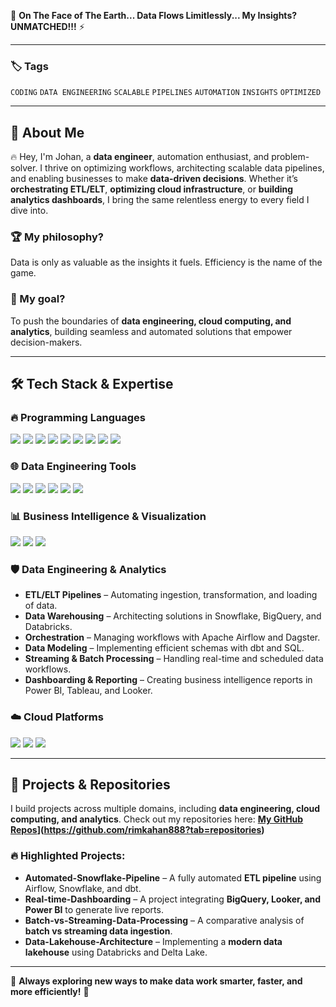 🚀 **On The Face of The Earth... Data Flows Limitlessly... My Insights? UNMATCHED!!!** ⚡

---

### 🏷️ Tags

`CODING` `DATA ENGINEERING` `SCALABLE` `PIPELINES` `AUTOMATION` `INSIGHTS` `OPTIMIZED`

---

## 🧠 About Me

🔥 Hey, I'm Johan, a **data engineer**, automation enthusiast, and problem-solver. I thrive on optimizing workflows, architecting scalable data pipelines, and enabling businesses to make **data-driven decisions**. Whether it’s **orchestrating ETL/ELT**, **optimizing cloud infrastructure**, or **building analytics dashboards**, I bring the same relentless energy to every field I dive into.

### 🏆 My philosophy?
Data is only as valuable as the insights it fuels. Efficiency is the name of the game.

### 🎯 My goal?
To push the boundaries of **data engineering, cloud computing, and analytics**, building seamless and automated solutions that empower decision-makers.

---

## 🛠️ Tech Stack & Expertise

### 🔥 Programming Languages

<p align="left">
  <img src="https://img.shields.io/badge/Python-blue?style=for-the-badge&logo=python">
  <img src="https://img.shields.io/badge/SQL-orange?style=for-the-badge&logo=postgresql">
  <img src="https://img.shields.io/badge/Java-red?style=for-the-badge&logo=java">
  <img src="https://img.shields.io/badge/Shell_Scripting-black?style=for-the-badge&logo=gnu-bash">
  <img src="https://img.shields.io/badge/HTML-orange?style=for-the-badge&logo=html5">
  <img src="https://img.shields.io/badge/CSS-blue?style=for-the-badge&logo=css3">
  <img src="https://img.shields.io/badge/JavaScript-yellow?style=for-the-badge&logo=javascript">
  <img src="https://img.shields.io/badge/React-blue?style=for-the-badge&logo=react">
  <img src="https://img.shields.io/badge/Node.js-green?style=for-the-badge&logo=node.js">
</p>


### 🌐 Data Engineering Tools

<p align="left">
  <img src="https://img.shields.io/badge/Snowflake-blue?style=for-the-badge&logo=snowflake">
  <img src="https://img.shields.io/badge/dbt-orange?style=for-the-badge&logo=dbt">
  <img src="https://img.shields.io/badge/Databricks-red?style=for-the-badge&logo=databricks">
  <img src="https://img.shields.io/badge/BigQuery-blue?style=for-the-badge&logo=google-cloud">
  <img src="https://img.shields.io/badge/Airflow-blue?style=for-the-badge&logo=apache-airflow">
  <img src="https://img.shields.io/badge/Dagster-purple?style=for-the-badge&logo=dagster">
</p>

### 📊 Business Intelligence & Visualization

<p align="left">
  <img src="https://img.shields.io/badge/Power_BI-yellow?style=for-the-badge&logo=powerbi">
  <img src="https://img.shields.io/badge/Tableau-blue?style=for-the-badge&logo=tableau">
  <img src="https://img.shields.io/badge/Looker-blue?style=for-the-badge&logo=looker">
</p>

### 🛡️ Data Engineering & Analytics

- **ETL/ELT Pipelines** – Automating ingestion, transformation, and loading of data.
- **Data Warehousing** – Architecting solutions in Snowflake, BigQuery, and Databricks.
- **Orchestration** – Managing workflows with Apache Airflow and Dagster.
- **Data Modeling** – Implementing efficient schemas with dbt and SQL.
- **Streaming & Batch Processing** – Handling real-time and scheduled data workflows.
- **Dashboarding & Reporting** – Creating business intelligence reports in Power BI, Tableau, and Looker.

### ☁️ Cloud Platforms

<p align="left">
  <img src="https://img.shields.io/badge/AWS-orange?style=for-the-badge&logo=amazon-aws">
  <img src="https://img.shields.io/badge/Google_Cloud-blue?style=for-the-badge&logo=google-cloud">
  <img src="https://img.shields.io/badge/Azure-blue?style=for-the-badge&logo=microsoft-azure">
</p>

---

## 📂 Projects & Repositories

I build projects across multiple domains, including **data engineering, cloud computing, and analytics**.
Check out my repositories here: **[My GitHub Repos](https://github.com/yourgithub)](https://github.com/rimkahan888?tab=repositories)**

### 🔥 Highlighted Projects:

- **Automated-Snowflake-Pipeline** – A fully automated **ETL pipeline** using Airflow, Snowflake, and dbt.
- **Real-time-Dashboarding** – A project integrating **BigQuery, Looker, and Power BI** to generate live reports.
- **Batch-vs-Streaming-Data-Processing** – A comparative analysis of **batch vs streaming data ingestion**.
- **Data-Lakehouse-Architecture** – Implementing a **modern data lakehouse** using Databricks and Delta Lake.

---

🎯 **Always exploring new ways to make data work smarter, faster, and more efficiently!** 🚀
